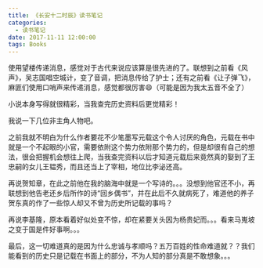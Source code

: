 ```yaml
---
title: 《长安十二时辰》读书笔记
categories:
  - 读书笔记
date: 2017-11-11 12:00:00
tags: Books
---
```

使用望楼传递消息，感觉对于古代来说应该算是很先进的了。联想到之前看《风声》，吴志国唱空城计，变了音调，把消息传给了护士；还有之前看《让子弹飞》，麻匪们使用口哨声来传递消息，感觉都很厉害😄（可能是因为我太五音不全了）

小说本身写得就很精彩，当我查完历史资料后更觉精彩！

我说一下几位非主角人物吧。

之前我就不明白为什么作者要花不少笔墨写元载这个令人讨厌的角色，元载在书中就是一个不起眼的小官，需要依附这个势力依附那个势力的，但是却很有自己的想法，很会把握机会想往上爬，当我查完资料以后才知道元载后来竟然真的娶到了王忠嗣的女儿王韫秀，而且还当上了宰相，地位比李泌还高。

再说贺知章，在此之前他在我的脑海中就是一个写诗的。。。没想到他官还不小，再联想到他告老还乡后所作的诗“回乡偶书”，并在此后不久就病死了，难道他的养子贺东真的作了一些惊人却又不曾为历史所记载的事吗？

再说李基隆，原本看着好似处变不惊，却在紧要关头因为杨贵妃而。。。看来马嵬坡之变于国是件好事啊。。。

最后，这一切难道真的是因为什么忠诚与孝顺吗？五万百姓的性命难道就？？我们能看到的历史只是记载在书面上的部分，不为人知的部分真是不敢想象。。。
